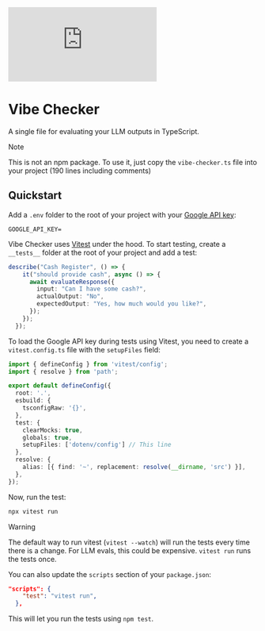 ![GitHub file size in bytes](https://img.shields.io/github/size/jtumller5/vibe-checker/blob/main/vibe_checker.ts)


# Vibe Checker

A single file for evaluating your LLM outputs in TypeScript.

> [!NOTE]
> This is not an npm package. To use it, just copy the `vibe-checker.ts` file into your project (190 lines including comments)

## Quickstart

Add a `.env` folder to the root of your project with your [Google API key](https://ai.google.dev/gemini-api/docs/api-key):

```
GOOGLE_API_KEY=
```

Vibe Checker uses [Vitest](https://vitest.dev/) under the hood. To start testing, create a `__tests__` folder at the root of your project and add a test:

```typescript
describe("Cash Register", () => {
    it("should provide cash", async () => {
      await evaluateResponse({
        input: "Can I have some cash?",
        actualOutput: "No",
        expectedOutput: "Yes, how much would you like?",
      });
    });
  });
```

To load the Google API key during tests using Vitest, you need to create a `vitest.config.ts` file with the `setupFiles` field:

```typescript
import { defineConfig } from 'vitest/config';
import { resolve } from 'path';

export default defineConfig({
  root: '.',
  esbuild: {
    tsconfigRaw: '{}',
  },
  test: {
    clearMocks: true,
    globals: true,
    setupFiles: ['dotenv/config'] // This line
  },
  resolve: {
    alias: [{ find: '~', replacement: resolve(__dirname, 'src') }],
  },
});
```

Now, run the test:

```bash
npx vitest run
```

> [!WARNING]
> The default way to run vitest (`vitest --watch`) will run the tests every time there is a change. For LLM evals, this could be expensive. `vitest run` runs the tests once.

You can also update the `scripts` section of your `package.json`:

```json
"scripts": {
    "test": "vitest run",
  },
```

This will let you run the tests using `npm test`.